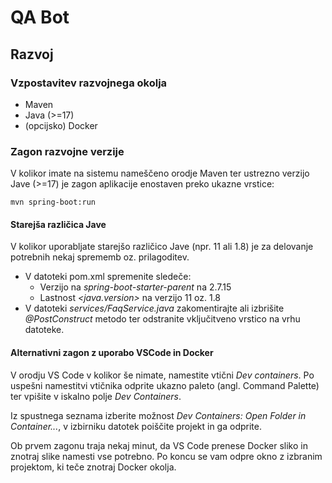 # QA Bot

## Razvoj

### Vzpostavitev razvojnega okolja

- Maven
- Java (>=17)
- (opcijsko) Docker

### Zagon razvojne verzije

V kolikor imate na sistemu nameščeno orodje Maven ter ustrezno verzijo Jave (>=17) je zagon aplikacije enostaven preko ukazne vrstice:

```mvn spring-boot:run```

#### Starejša različica Jave

V kolikor uporabljate starejšo različico Jave (npr. 11 ali 1.8) je za delovanje potrebnih nekaj sprememb oz. prilagoditev.

- V datoteki pom.xml spremenite sledeče:
   - Verzijo na *spring-boot-starter-parent* na 2.7.15
   - Lastnost *<java.version>* na verzijo 11 oz. 1.8
- V datoteki *services/FaqService.java* zakomentirajte ali izbrišite *@PostConstruct* metodo ter odstranite vključitveno vrstico na vrhu datoteke.

#### Alternativni zagon z uporabo VSCode in Docker

V orodju VS Code v kolikor še nimate, namestite vtični *Dev containers*. Po uspešni namestitvi vtičnika odprite ukazno paleto (angl. Command Palette) ter vpišite v iskalno polje *Dev Containers*.

Iz spustnega seznama izberite možnost *Dev Containers: Open Folder in Container...*, v izbirniku datotek poiščite projekt in ga odprite.

Ob prvem zagonu traja nekaj minut, da VS Code prenese Docker sliko in znotraj slike namesti vse potrebno. Po koncu se vam odpre okno z izbranim projektom, ki teče znotraj Docker okolja.
